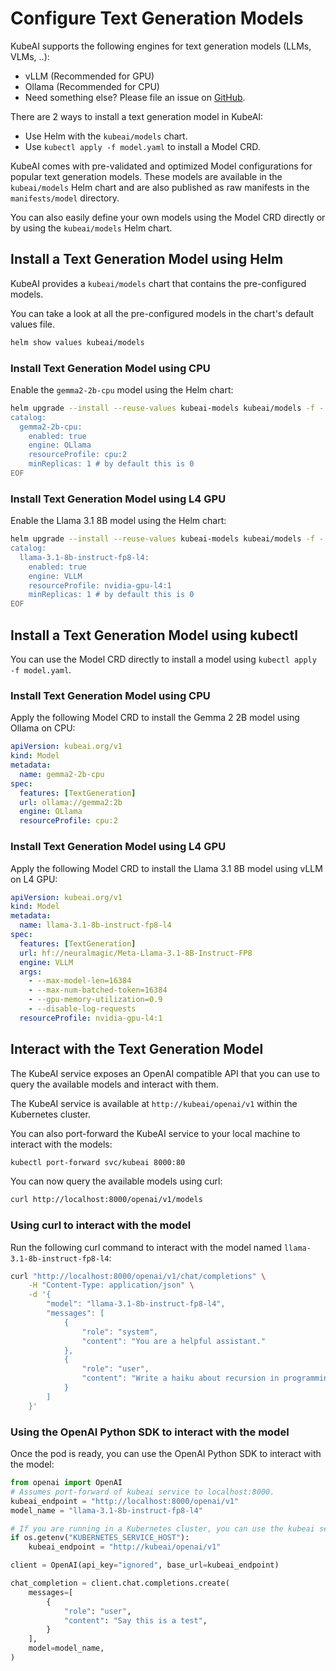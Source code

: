 # Configure Text Generation Models

KubeAI supports the following engines for text generation models (LLMs, VLMs, ..):

- vLLM (Recommended for GPU)
- Ollama (Recommended for CPU)
- Need something else? Please file an issue on [GitHub](https://github.com/substratusai/kubeai).

There are 2 ways to install a text generation model in KubeAI:
- Use Helm with the `kubeai/models` chart.
- Use `kubectl apply -f model.yaml` to install a Model CRD.

KubeAI comes with pre-validated and optimized Model configurations for popular text generation models. These models are available in the `kubeai/models` Helm chart and
are also published as raw manifests in the `manifests/model` directory.

You can also easily define your own models using the Model CRD directly or by using the `kubeai/models` Helm chart.

## Install a Text Generation Model using Helm

KubeAI provides a `kubeai/models` chart that contains the pre-configured models.

You can take a look at all the pre-configured models in the chart's default values file.

```bash
helm show values kubeai/models
```

### Install Text Generation Model using CPU

Enable the `gemma2-2b-cpu` model using the Helm chart:

```bash
helm upgrade --install --reuse-values kubeai-models kubeai/models -f - <<EOF
catalog:
  gemma2-2b-cpu:
    enabled: true
    engine: OLlama
    resourceProfile: cpu:2
    minReplicas: 1 # by default this is 0
EOF
```

### Install Text Generation Model using L4 GPU

Enable the Llama 3.1 8B model using the Helm chart:

```bash
helm upgrade --install --reuse-values kubeai-models kubeai/models -f - <<EOF
catalog:
  llama-3.1-8b-instruct-fp8-l4:
    enabled: true
    engine: VLLM
    resourceProfile: nvidia-gpu-l4:1
    minReplicas: 1 # by default this is 0
EOF
```

## Install a Text Generation Model using kubectl
You can use the Model CRD directly to install a model using `kubectl apply -f model.yaml`.

### Install Text Generation Model using CPU

Apply the following Model CRD to install the Gemma 2 2B model using Ollama on CPU:
```yaml
apiVersion: kubeai.org/v1
kind: Model
metadata:
  name: gemma2-2b-cpu
spec:
  features: [TextGeneration]
  url: ollama://gemma2:2b
  engine: OLlama
  resourceProfile: cpu:2
```

### Install Text Generation Model using L4 GPU

Apply the following Model CRD to install the Llama 3.1 8B model using vLLM on L4 GPU:
```yaml
apiVersion: kubeai.org/v1
kind: Model
metadata:
  name: llama-3.1-8b-instruct-fp8-l4
spec:
  features: [TextGeneration]
  url: hf://neuralmagic/Meta-Llama-3.1-8B-Instruct-FP8
  engine: VLLM
  args:
    - --max-model-len=16384
    - --max-num-batched-token=16384
    - --gpu-memory-utilization=0.9
    - --disable-log-requests
  resourceProfile: nvidia-gpu-l4:1
```

## Interact with the Text Generation Model
The KubeAI service exposes an OpenAI compatible API that you can use to query the available models and interact with them.

The KubeAI service is available at `http://kubeai/openai/v1` within the Kubernetes cluster.

You can also port-forward the KubeAI service to your local machine to interact with the models:

```bash
kubectl port-forward svc/kubeai 8000:80
```

You can now query the available models using curl:

```bash
curl http://localhost:8000/openai/v1/models
```

### Using curl to interact with the model

Run the following curl command to interact with the model named `llama-3.1-8b-instruct-fp8-l4`:
```bash
curl "http://localhost:8000/openai/v1/chat/completions" \
    -H "Content-Type: application/json" \
    -d '{
        "model": "llama-3.1-8b-instruct-fp8-l4",
        "messages": [
            {
                "role": "system",
                "content": "You are a helpful assistant."
            },
            {
                "role": "user",
                "content": "Write a haiku about recursion in programming."
            }
        ]
    }'
```

### Using the OpenAI Python SDK to interact with the model
Once the pod is ready, you can use the OpenAI Python SDK to interact with the model:

```python
from openai import OpenAI
# Assumes port-forward of kubeai service to localhost:8000.
kubeai_endpoint = "http://localhost:8000/openai/v1"
model_name = "llama-3.1-8b-instruct-fp8-l4"

# If you are running in a Kubernetes cluster, you can use the kubeai service endpoint.
if os.getenv("KUBERNETES_SERVICE_HOST"):
    kubeai_endpoint = "http://kubeai/openai/v1"

client = OpenAI(api_key="ignored", base_url=kubeai_endpoint)

chat_completion = client.chat.completions.create(
    messages=[
        {
            "role": "user",
            "content": "Say this is a test",
        }
    ],
    model=model_name,
)
```
